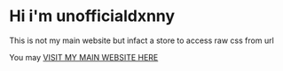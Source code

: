 # Hi i'm unofficialdxnny

This is not my main website but infact a store to access raw css from url

You may <a href="https://unofficialdxnny.netlify.app">VISIT MY MAIN WEBSITE HERE</a>


